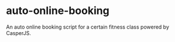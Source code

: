 # auto-online-booking
An auto online booking script for a certain fitness class powered by CasperJS.

